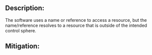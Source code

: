## Description:

The software uses a name or reference to access a resource, but the name/reference resolves to a resource that is outside of the intended control sphere.



## Mitigation:
